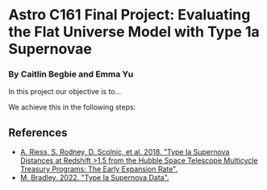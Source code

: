 # Astro C161 Final Project: Evaluating the Flat Universe Model with Type 1a Supernovae
### By Caitlin Begbie and Emma Yu
In this project our objective is to...

We achieve this in the following steps:


## References
- [A. Riess, S. Rodney, D. Scolnic, et al. 2018. "Type Ia Supernova Distances at Redshift >1.5 from the Hubble Space Telescope Multicycle Treasury Programs: The Early Expansion Rate".](https://iopscience.iop.org/article/10.3847/1538-4357/aaa5a9/pdf)
- [M. Bradley. 2022. "Type Ia Supernova Data".](https://datarepository.wolframcloud.com/resources/Type-Ia-Supernova-Data/) 
